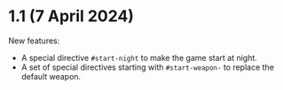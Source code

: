 # 1.1 (7 April 2024)

New features:

- A special directive `#start-night` to make the game start at night.
- A set of special directives starting with `#start-weapon-` to replace the default weapon.